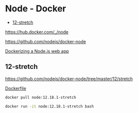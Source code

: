 <!-- #node-docker -->
<!-- omit in toc -->
# Node - Docker

- [12-stretch](#12-stretch)

<https://hub.docker.com/_/node>

<https://github.com/nodejs/docker-node>

[Dockerizing a Node.js web app](https://nodejs.org/en/docs/guides/nodejs-docker-webapp/)

## 12-stretch

<https://github.com/nodejs/docker-node/tree/master/12/stretch>

[Dockerfile](https://github.com/nodejs/docker-node/blob/master/12/stretch/Dockerfile)

```bash
docker pull node:12.18.1-stretch

docker run -it node:12.18.1-stretch bash
```
